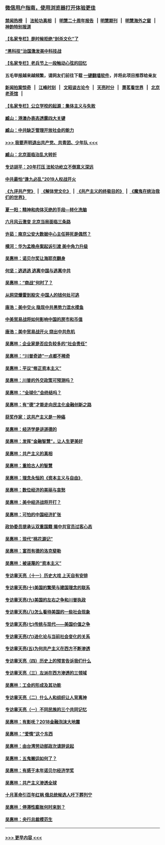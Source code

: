 ### [微信用户指南，使用浏览器打开体验更佳](https://github.com/gfw-breaker/banned-news1/blob/master/indexes/wechat-guide.md?t=0)
#### [禁闻热榜](热点新闻.md?t=0)  &nbsp;&nbsp;|&nbsp;&nbsp; [法轮功真相](https://github.com/gfw-breaker/truth/blob/master/README.md?t=0) &nbsp;&nbsp;|&nbsp;&nbsp; [明慧二十周年报告](https://github.com/gfw-breaker/mh-reports/blob/master/README.md?t=0) &nbsp;&nbsp;|&nbsp;&nbsp;[明慧期刊](https://github.com/gfw-breaker/mh-qikan) &nbsp;&nbsp;|&nbsp;&nbsp; [明慧海外之窗](https://github.com/gfw-breaker/mh-news/blob/master/README.md?t=0) &nbsp;&nbsp;|&nbsp;&nbsp; [神韵特别报道](https://github.com/gfw-breaker/mh-news/blob/master/shenyun.md?t=0)
#### [【名家专栏】是时候拒绝“封杀文化”了](../pages/nsc423/n11814093.md?t=02111356) 
#### [“黑科技”治国激发美中科技战](../pages/nsc423/n11638056.md?t=02111356) 
#### [【名家专栏】老兵节上一段触动心弦的回忆](../pages/nsc423/n11646016.md?t=02111356) 
#### 五毛举报越来越频繁，请网友们前往下载 [一键翻墙软件](https://github.com/gfw-breaker/ssr-accounts)，并将此项目推荐给亲友
#### [新闻拍案惊奇](https://github.com/gfw-breaker/banned-news1/blob/master/pages/link4.md) &nbsp;&nbsp;|&nbsp;&nbsp; [江峰时刻](https://github.com/gfw-breaker/banned-news1/blob/master/pages/link4.md) &nbsp;&nbsp;|&nbsp;&nbsp; [文昭谈古论今](https://github.com/gfw-breaker/banned-news1/blob/master/pages/link4.md) &nbsp;&nbsp;|&nbsp;&nbsp; [天亮时分](https://github.com/gfw-breaker/banned-news1/blob/master/pages/link4.md) &nbsp;&nbsp;|&nbsp;&nbsp; [萧茗看世界](https://github.com/gfw-breaker/banned-news1/blob/master/pages/link4.md) &nbsp;&nbsp;|&nbsp;&nbsp; [北京老茶馆](https://github.com/gfw-breaker/banned-news1/blob/master/pages/link4.md) &nbsp;&nbsp;|&nbsp;&nbsp; 
#### [【名家专栏】公立学校的起源：集体主义与失败](../pages/nsc423/n11601833.md?t=02111356) 
#### [臧山：港澳办表态透露四大关键](../pages/nsc423/n11421628.md?t=02111356) 
#### [臧山：中共缺乏管理开放社会的能力](../pages/nsc423/n11407457.md?t=02111356) 
#### [>>> 我要声明退出共产党、共青团、少年队 <<<](https://github.com/begood0513/goodnews/blob/master/quit/letter.md) 
#### [臧山：北京面临治乱大转折](../pages/nsc423/n11406895.md?t=02111356) 
#### [专访胡平：20年打压 法轮功屹立不倒意义深远](../pages/nsc423/n11398800.md?t=02111356) 
#### [中共最怕“逢九必乱”2019人权战开火](../pages/nsc423/n11385248.md?t=02111356) 
#### [《九评共产党》](https://github.com/begood0513/9ping.md/blob/master/README.md) &nbsp;|&nbsp; [《解体党文化》](../../../../jtdwh.md/blob/master/README.md)  &nbsp;|&nbsp; [《共产主义的终极目的》](../../../../gczydzjmd.md/blob/master/README.md) &nbsp;|&nbsp; [《魔鬼在统治我们的世界》](../../../../mgztzwmdsj.md/blob/master/README.md) 
#### [夏一阳：精神和肉体灭绝的手段—转化洗脑](../pages/nsc423/n11368250.md?t=02111356) 
#### [六月风云激变 北京当局面临三条路](../pages/nsc423/n11313668.md?t=02111356) 
#### [许茹：南京公安大数据中心主任猝死是偶然？](../pages/nsc423/n11064744.md?t=02111356) 
#### [横河：华为孟晚舟案起诉引渡 美中角力升级](../pages/nsc423/n11027230.md?t=02111356) 
#### [吴惠林：诺贝尔奖让海耶克翻身](../pages/nsc423/n10890049.md?t=02111356) 
#### [何坚：逃逃逃 逃离中国与逃离中共](../pages/nsc423/n10592891.md?t=02111356) 
#### [吴惠林：“商战”何时了？](../pages/nsc423/n10573558.md?t=02111356) 
#### [从网贷爆雷到股灾 中国人的钱何处可逃](../pages/nsc423/n10572800.md?t=02111356) 
#### [唐浩：美中交火 隐现中共黑势力混水摸鱼](../pages/nsc423/n10544040.md?t=02111356) 
#### [中美贸易战将如何影响中国的房市和币值](../pages/nsc423/n10543697.md?t=02111356) 
#### [唐浩：美中贸易战开火 烧出中共危机](../pages/nsc423/n10540126.md?t=02111356) 
#### [吴惠林：企业家是否应负较多的“社会责任”](../pages/nsc423/n10535022.md?t=02111356) 
#### [吴惠林：“川普奇迹”一点都不稀奇](../pages/nsc423/n10512808.md?t=02111356) 
#### [吴惠林：平议“修正资本主义”](../pages/nsc423/n10495724.md?t=02111356) 
#### [吴惠林：川普的外交政策可预测吗？](../pages/nsc423/n10462387.md?t=02111356) 
#### [吴惠林：“全球化”会终结吗？](../pages/nsc423/n10452838.md?t=02111356) 
#### [吴惠林：有“德”才能走向民主化金融创新之路](../pages/nsc423/n10432292.md?t=02111356) 
#### [获奖作家：这共产主义是一种癌](../pages/nsc423/n10431541.md?t=02111356) 
#### [吴惠林：经济学是讲道德的](../pages/nsc423/n10398014.md?t=02111356) 
#### [吴惠林：发挥“金融智慧”，让人生更美好](../pages/nsc423/n10375019.md?t=02111356) 
#### [吴惠林：共产主义的真相](../pages/nsc423/n10351394.md?t=02111356) 
#### [吴惠林：重拾古人的智慧](../pages/nsc423/n10337691.md?t=02111356) 
#### [吴惠林：理念永恒的《资本主义与自由》](../pages/nsc423/n10316274.md?t=02111356) 
#### [吴惠林：数位经济的美丽与哀愁](../pages/nsc423/n10292946.md?t=02111356) 
#### [吴惠林：美中经济战将开打？](../pages/nsc423/n10258825.md?t=02111356) 
#### [吴惠林：可怕的中国经济扩张](../pages/nsc423/n10219147.md?t=02111356) 
#### [政协委员提承认双重国籍 揭中共官员过客心态](../pages/nsc423/n10208809.md?t=02111356) 
#### [吴惠林：现代“桃花源记”](../pages/nsc423/n10185234.md?t=02111356) 
#### [吴惠林：富而有德的洛克斐勒](../pages/nsc423/n10142264.md?t=02111356) 
#### [吴惠林：被诬蔑的“资本主义”](../pages/nsc423/n10124816.md?t=02111356) 
#### [专访章天亮（十一）历史大戏 上天自有安排](../pages/nsc423/n10094905.md?t=02111356) 
#### [专访章天亮(十)美国的繁荣与建国理念的联系](../pages/nsc423/n10094899.md?t=02111356) 
#### [专访章天亮(九)美国的左右之争和川普执政](../pages/nsc423/n10094889.md?t=02111356) 
#### [专访章天亮(八)怎么看待美国的一些社会现象](../pages/nsc423/n10094857.md?t=02111356) 
#### [专访章天亮(七)传统与现代——美国价值之争](../pages/nsc423/n10093140.md?t=02111356) 
#### [专访章天亮(六)进化论与当前社会变化的关系](../pages/nsc423/n10092036.md?t=02111356) 
#### [专访章天亮(五)为何共产主义在西方不断渗透](../pages/nsc423/n10083620.md?t=02111356) 
#### [专访章天亮（四）历史上的预言告诉我们什么](../pages/nsc423/n10083606.md?t=02111356) 
#### [专访章天亮（三）左派在西方渗透的三领域](../pages/nsc423/n10081115.md?t=02111356) 
#### [吴惠林：工会的形成及其功能](../pages/nsc423/n10080633.md?t=02111356) 
#### [专访章天亮（二）什么人和组织让人背离神](../pages/nsc423/n10076637.md?t=02111356) 
#### [专访章天亮（一）不同民族的三个共同记忆](../pages/nsc423/n10074188.md?t=02111356) 
#### [吴惠林：有影呒？2018金融泡沫大地震](../pages/nsc423/n10040534.md?t=02111356) 
#### [吴惠林：“爱情”这个东西](../pages/nsc423/n10019423.md?t=02111356) 
#### [吴惠林：由台湾劳动部政次请辞说起](../pages/nsc423/n9979679.md?t=02111356) 
#### [吴惠林：五鬼搬运如何了？](../pages/nsc423/n9925338.md?t=02111356) 
#### [吴惠林：有感于本年诺贝尔经济学奖](../pages/nsc423/n9871883.md?t=02111356) 
#### [吴惠林：共产主义渗透全球](../pages/nsc423/n9812748.md?t=02111356) 
#### [十月革命引百年红祸 俄总统候选人吁下葬列宁](../pages/nsc423/n9810182.md?t=02111356) 
#### [吴惠林：停滞性膨胀何时来到？](../pages/nsc423/n9764136.md?t=02111356) 
#### [吴惠林：央行总裁模范生](../pages/nsc423/n9728134.md?t=02111356) 

----
#### [ >>> 更早内容 <<< ](../indexes/nsc423-earlier.md)
